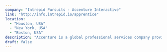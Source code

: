 ```yaml
---
company: "Intrepid Pursuits - Accenture Interactive"
link: "http://info.intrepid.io/apprentice"
location:
  - "Houston, USA"
  - "New York, USA"
  - "Boston, USA"
description: "Accenture is a global professional services company providing a range of strategy, consulting, digital, technology & operations services and solutions."
draft: false
---
```

